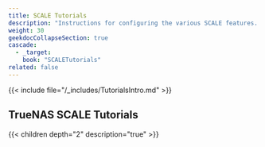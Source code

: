 ```yaml
---
title: SCALE Tutorials
description: "Instructions for configuring the various SCALE features. Articles are organized parallel to the SCALE interface layout."
weight: 30
geekdocCollapseSection: true
cascade:
  - _target:
    book: "SCALETutorials"
related: false
---
```


{{< include file="/_includes/TutorialsIntro.md" >}}

## TrueNAS SCALE Tutorials

{{< children depth="2" description="true" >}}
